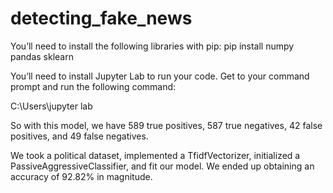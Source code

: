 # detecting_fake_news
You’ll need to install the following libraries with pip:
pip install numpy pandas sklearn

You’ll need to install Jupyter Lab to run your code. Get to your command prompt and run the following command:

C:\Users\jupyter lab

So with this model, we have 589 true positives, 587 true negatives, 42 false positives, and 49 false negatives.

We took a political dataset, implemented a TfidfVectorizer, initialized a PassiveAggressiveClassifier, and fit our model. We ended up obtaining an accuracy of 92.82% in magnitude.
